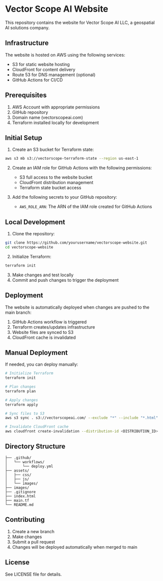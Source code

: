 # Vector Scope AI Website

This repository contains the website for Vector Scope AI LLC, a geospatial AI solutions company.

## Infrastructure

The website is hosted on AWS using the following services:
- S3 for static website hosting
- CloudFront for content delivery
- Route 53 for DNS management (optional)
- GitHub Actions for CI/CD

## Prerequisites

1. AWS Account with appropriate permissions
2. GitHub repository
3. Domain name (vectorscopeai.com)
4. Terraform installed locally for development

## Initial Setup

1. Create an S3 bucket for Terraform state:
```bash
aws s3 mb s3://vectorscope-terraform-state --region us-east-1
```

2. Create an IAM role for GitHub Actions with the following permissions:
   - S3 full access to the website bucket
   - CloudFront distribution management
   - Terraform state bucket access

3. Add the following secrets to your GitHub repository:
   - `AWS_ROLE_ARN`: The ARN of the IAM role created for GitHub Actions

## Local Development

1. Clone the repository:
```bash
git clone https://github.com/yourusername/vectorscope-website.git
cd vectorscope-website
```

2. Initialize Terraform:
```bash
terraform init
```

3. Make changes and test locally
4. Commit and push changes to trigger the deployment

## Deployment

The website is automatically deployed when changes are pushed to the main branch:

1. GitHub Actions workflow is triggered
2. Terraform creates/updates infrastructure
3. Website files are synced to S3
4. CloudFront cache is invalidated

## Manual Deployment

If needed, you can deploy manually:

```bash
# Initialize Terraform
terraform init

# Plan changes
terraform plan

# Apply changes
terraform apply

# Sync files to S3
aws s3 sync . s3://vectorscopeai.com/ --exclude "*" --include "*.html" --include "*.css" --include "*.js" --include "assets/*" --include "images/*"

# Invalidate CloudFront cache
aws cloudfront create-invalidation --distribution-id <DISTRIBUTION_ID> --paths "/*"
```

## Directory Structure

```
├── .github/
│   └── workflows/
│       └── deploy.yml
├── assets/
│   ├── css/
│   ├── js/
│   └── images/
├── images/
├── .gitignore
├── index.html
├── main.tf
└── README.md
```

## Contributing

1. Create a new branch
2. Make changes
3. Submit a pull request
4. Changes will be deployed automatically when merged to main

## License

See LICENSE file for details. 